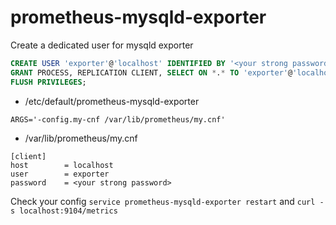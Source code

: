 # prometheus-mysqld-exporter

Create a dedicated user for mysqld exporter

```sql
CREATE USER 'exporter'@'localhost' IDENTIFIED BY '<your strong password>';
GRANT PROCESS, REPLICATION CLIENT, SELECT ON *.* TO 'exporter'@'localhost';
FLUSH PRIVILEGES;
```

* /etc/default/prometheus-mysqld-exporter

```
ARGS='-config.my-cnf /var/lib/prometheus/my.cnf'
```

* /var/lib/prometheus/my.cnf

```
[client]
host		= localhost
user		= exporter
password	= <your strong password>
```

Check your config `service prometheus-mysqld-exporter restart` and `curl -s localhost:9104/metrics`
